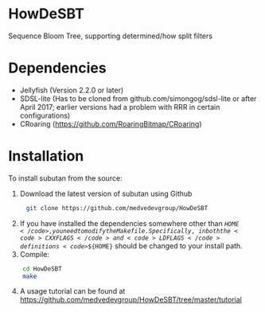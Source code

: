 # HowDeSBT
Sequence Bloom Tree, supporting determined/how split filters

# Dependencies

* Jellyfish (Version 2.2.0 or later)
* SDSL-lite (Has to be cloned from github.com/simongog/sdsl-lite or after
April 2017; earlier versions had a problem with RRR in certain configurations)
* CRoaring (https://github.com/RoaringBitmap/CRoaring)

# Installation

To install subutan from the source:  
1. Download the latest version of subutan using Github  
```bash  
     git clone https://github.com/medvedevgroup/HowDeSBT  
```  
2. If you have installed the dependencies somewhere other than
<code>${HOME}</code>, you need to modify the Makefile. Specifically, in
both the <code>CXXFLAGS</code> and <code>LDFLAGS</code> definitions
<code>$${HOME}</code> should be changed to your install path.
3. Compile:  
```bash  
    cd HowDeSBT  
    make  
```
4. A usage tutorial can be found at
https://github.com/medvedevgroup/HowDeSBT/tree/master/tutorial
